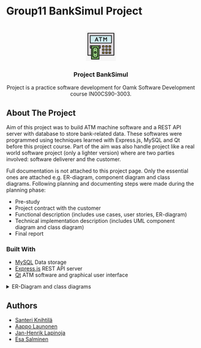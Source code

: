 # Group11 BankSimul Project

<!-- PROJECT LOGO -->
<br />
<div align="center">
  <a href="https://github.com/banksimul2022/group11">
    <img src="assets/project_logo.png" alt="Logo" width="80" height="80">
  </a>

<h3 align="center">Project BankSimul</h3>

  <p>
    Project is a practice software development for Oamk Software Development course IN00CS90-3003.
  </p>
</div>

<!-- ABOUT THE PROJECT -->
## About The Project

Aim of this project was to build ATM machine software and a REST API server with database to store bank-related data. These softwares were programmed using techniques learned with Express.js, MySQL and Qt before this project course. Part of the aim was also handle project like a real world software project (only a lighter version) where are two parties involved: software deliverer and the customer.

Full documentation is not attached to this project page. Only the essential ones are attached e.g. ER-diagram, component diagram and class diagrams.
Following planning and documenting steps were made during the planning phase:

* Pre-study
* Project contract with the customer
* Functional description (includes use cases, user stories, ER-diagram)
* Technical implementation description (includes UML component diagram and class diagram)
* Final report

### Built With

* [MySQL](https://www.mysql.com/) Data storage
* [Express.js](https://expressjs.com/) REST API server
* [Qt](https://www.qt.io/) ATM software and graphical user interface

<details>
  <summary>ER-Diagram and class diagrams</summary>
  
  ### Entity Relationship Diagram  
  <img src="assets/Database%20ER%20diagram.png" alt="ER-Diagram" height="500">
  
  ### Component Diagram
  <img src="assets/Component%20diagram.png" alt="Component Diagram" height="500">

  ### Class Diagrams

  #### BankSimul.EXE
  <img src="assets/DLLPinUi%20Class%20Diagram.png" alt="DLLPinUi" height="1000">

  #### BankSimul.EXE
  <img src="assets/EXE%20Class%20Diagram.png" alt="BankSimulEXE" height="500">

  #### DLLRestApi
  <img src="assets/DLLRestAPI%20Class%20Diagram.png" alt="DLLRestApi" height="500">

  #### DLLRfid
  <img src="assets/DLL_RFID%20Class%20diagram.png" alt="DLLRFID" height="500">
  
</details>

## Authors

* [Santeri Knihtilä](https://www.linkedin.com/in/santeri-knihtil%C3%A4-475570143/)
* [Aappo Launonen](https://www.linkedin.com/in/aappo-launonen-957640233/)
* [Jan-Henrik Lapinoja](https://www.linkedin.com/in/jan-henrik-lapinoja/)
* [Esa Salminen](https://www.linkedin.com/in/esa-salminen-9398421ba/)

